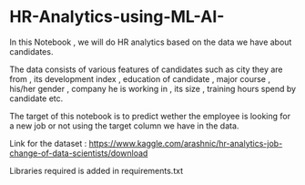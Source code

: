 # HR-Analytics-using-ML-AI-

In this Notebook , we will do HR analytics based on the data we have about candidates.

The data consists of various features of candidates such as city they are from , its development index , education of candidate , major course , his/her gender , company he is working in , its size , training hours spend by candidate etc.

The target of this notebook is to predict wether the employee is looking for a new job or not using the target column we have in the data.

Link for the dataset : https://www.kaggle.com/arashnic/hr-analytics-job-change-of-data-scientists/download

Libraries required is added in requirements.txt

